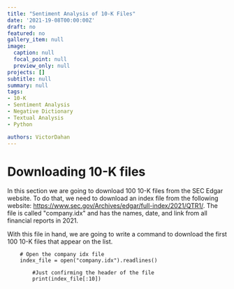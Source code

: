 ```yaml
---
title: "Sentiment Analysis of 10-K Files"
date: '2021-19-08T00:00:00Z'
draft: no
featured: no
gallery_item: null
image:
  caption: null
  focal_point: null
  preview_only: null
projects: []
subtitle: null
summary: null
tags:
- 10-K
- Sentiment Analysis
- Negative Dictionary
- Textual Analysis
- Python

authors: VictorDahan
---
```


# Downloading 10-K files

In this section we are going to download 100 10-K files from the SEC Edgar website. To do that, we need to download an index file from the following website: https://www.sec.gov/Archives/edgar/full-index/2021/QTR1/. The file is called "company.idx" and has the names, date, and link from all financial reports in 2021.

With this file in hand, we are going to write a command to download the first 100 10-K files that appear on the list.

      	# Open the company idx file
      	index_file = open("company.idx").readlines()

    		#Just confirming the header of the file		
    		print(index_file[:10])


